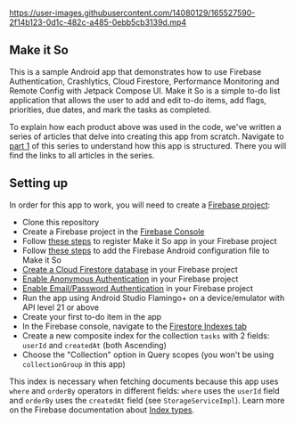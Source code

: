 

https://user-images.githubusercontent.com/14080129/165527590-2f14b123-0d1c-482c-a485-0ebb5cb3139d.mp4

## Make it So

This is a sample Android app that demonstrates how to use Firebase Authentication, Crashlytics, Cloud Firestore, Performance Monitoring and Remote Config with Jetpack Compose UI. Make it So is a simple to-do list application that allows the user to add and edit to-do items, add flags, priorities, due dates, and mark the tasks as completed.

To explain how each product above was used in the code, we've written a series of articles that delve into creating this app from scratch. Navigate to [part 1](https://firebase.blog/posts/2022/04/building-an-app-android-jetpack-compose-firebase) of this series to understand how this app is structured. There you will find the links to all articles in the series.

## Setting up

In order for this app to work, you will need to create a [Firebase project](https://firebase.google.com/):

* Clone this repository
* Create a Firebase project in the [Firebase Console](https://console.firebase.google.com/)
* Follow [these steps](https://firebase.google.com/docs/android/setup#register-app) to register Make it So app in your Firebase project
* Follow [these steps](https://firebase.google.com/docs/android/setup#add-config-file) to add the Firebase Android configuration file to Make it So
* [Create a Cloud Firestore database](https://firebase.google.com/docs/firestore/quickstart#create) in your Firebase project
* [Enable Anonymous Authentication](https://firebase.google.com/docs/auth/android/anonymous-auth#before-you-begin) in your Firebase project
* [Enable Email/Password Authentication](https://firebase.google.com/docs/auth/android/password-auth#before_you_begin) in your Firebase project
* Run the app using Android Studio Flamingo+ on a device/emulator with API level 21 or above
* Create your first to-do item in the app
* In the Firebase console, navigate to the [Firestore Indexes tab](https://console.firebase.google.com/project/_/firestore/indexes)
* Create a new composite index for the collection `tasks` with 2 fields: `userId` and `createdAt` (both Ascending)
* Choose the "Collection" option in Query scopes (you won't be using `collectionGroup` in this app)

This index is necessary when fetching documents because this app uses `where` and `orderBy` operators in different fields: `where` uses the `userId` field and `orderBy` uses the `createdAt` field (see `StorageServiceImpl`). Learn more on the Firebase documentation about [Index types](https://firebase.google.com/docs/firestore/query-data/index-overview#composite_indexes).
